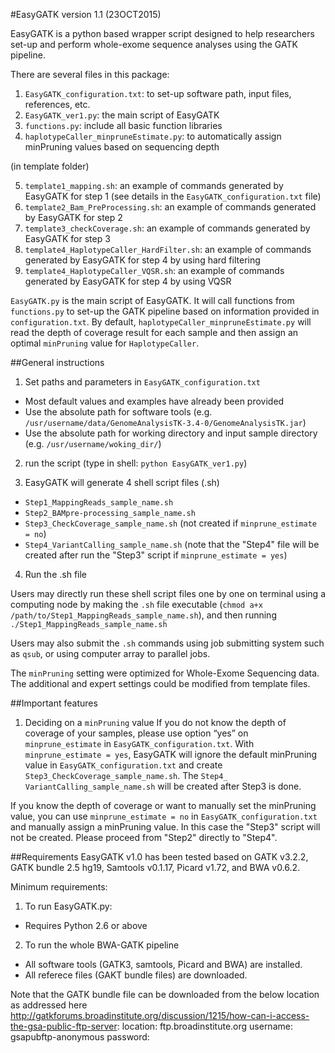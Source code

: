 #EasyGATK version 1.1 (23OCT2015)

EasyGATK is a python based wrapper script designed to help researchers set-up and perform whole-exome sequence analyses using the GATK pipeline. 

There are several files in this package:

1. `EasyGATK_configuration.txt`: to set-up software path, input files, references, etc.
2. `EasyGATK_ver1.py`: the main script of EasyGATK
3. `functions.py`: include all basic function libraries
4. `haplotypeCaller_minpruneEstimate.py`: to automatically assign minPruning values based on sequencing depth

(in template folder)

5. `template1_mapping.sh`: an example of commands generated by EasyGATK for step 1 (see details in the `EasyGATK_configuration.txt` file)
6. `template2_Bam_PreProcessing.sh`: an example of commands generated by EasyGATK for step 2
7. `template3_checkCoverage.sh`: an example of commands generated by EasyGATK for step 3
8. `template4_HaplotypeCaller_HardFilter.sh`: an example of commands generated by EasyGATK for step 4 by using hard filtering
9. `template4_HaplotypeCaller_VQSR.sh`: an example of commands generated by EasyGATK for step 4 by using VQSR

`EasyGATK.py` is the main script of EasyGATK. It will call functions from `functions.py` to set-up the GATK pipeline based on information provided in `configuration.txt`. By default, `haplotypeCaller_minpruneEstimate.py` will read the depth of coverage result for each sample and then assign an optimal `minPruning` value for `HaplotypeCaller`.

##General instructions
1. Set paths and parameters in `EasyGATK_configuration.txt`
  * Most default values and examples have already been provided
  * Use the absolute path for software tools (e.g. `/usr/username/data/GenomeAnalysisTK-3.4-0/GenomeAnalysisTK.jar`)
  * Use the absolute path for working directory and input sample directory (e.g. `/usr/username/woking_dir/`)

2. run the script (type in shell: `python EasyGATK_ver1.py`)

3. EasyGATK will generate 4 shell script files (.sh)
  * `Step1_MappingReads_sample_name.sh`
  * `Step2_BAMpre-processing_sample_name.sh`
  * `Step3_CheckCoverage_sample_name.sh` (not created if `minprune_estimate = no`)
  * `Step4_VariantCalling_sample_name.sh` (note that the "Step4" file will be created after run the "Step3" script if `minprune_estimate = yes`)

4. Run the .sh file

Users may directly run these shell script files one by one on terminal using a computing node by making the `.sh` file executable (`chmod a+x /path/to/Step1_MappingReads_sample_name.sh`), and then running `./Step1_MappingReads_sample_name.sh`

Users may also submit the `.sh` commands using job submitting system such as `qsub`, or using computer array to parallel jobs.

The `minPruning` setting were optimized for Whole-Exome Sequencing data. The additional and expert settings could be modified from template files.

##Important features
1. Deciding on a `minPruning` value
If you do not know the depth of coverage of your samples, please use option “yes” on `minprune_estimate` in `EasyGATK_configuration.txt`. With `minprune_estimate = yes`, EasyGATK will ignore the default minPruning value in `EasyGATK_configuration.txt` and create `Step3_CheckCoverage_sample_name.sh`. The `Step4_ VariantCalling_sample_name.sh` will be created after Step3 is done.

If you know the depth of coverage or want to manually set the minPruning value, you can use `minprune_estimate = no` in `EasyGATK_configuration.txt` and manually assign a minPruning value. In this case the "Step3" script will not be created. Please proceed from "Step2" directly to "Step4".

##Requirements
EasyGATK v1.0 has been tested based on GATK v3.2.2, GATK bundle 2.5 hg19, Samtools v0.1.17, Picard v1.72, and BWA v0.6.2.

Minimum requirements:

1. To run EasyGATK.py:
  * Requires Python 2.6 or above
2. To run the whole BWA-GATK pipeline
  * All software tools (GATK3, samtools, Picard and BWA) are installed.
  * All referece files (GAKT bundle files) are downloaded.

Note that the GATK bundle file can be downloaded from the below location as addressed here http://gatkforums.broadinstitute.org/discussion/1215/how-can-i-access-the-gsa-public-ftp-server:
  location: ftp.broadinstitute.org
  username: gsapubftp-anonymous
  password: <blank>
